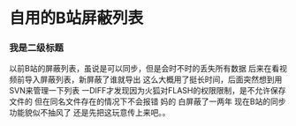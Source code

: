 # 自用的B站屏蔽列表

### 我是二级标题
以前B站的屏蔽列表，虽说是可以同步，但是会时不时的丢失所有数据
后来在看视频前导入屏蔽列表，新屏蔽了谁就导出
这么大概用了挺长时间，后面突然想到用SVN来管理一下列表
一DIFF才发现因为火狐对FLASH的权限限制，是不允许保存文件的
但在同名文件存在的情况下不会报错
妈的
白屏蔽了一两年
现在B站的同步功能貌似不抽风了
还是先把这玩意传上来吧。。
